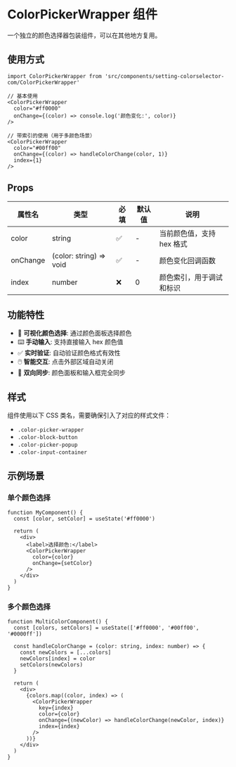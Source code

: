 # ColorPickerWrapper 组件

一个独立的颜色选择器包装组件，可以在其他地方复用。

## 使用方式

```tsx
import ColorPickerWrapper from 'src/components/setting-colorselector-com/ColorPickerWrapper'

// 基本使用
<ColorPickerWrapper
  color="#ff0000"
  onChange={(color) => console.log('颜色变化:', color)}
/>

// 带索引的使用（用于多颜色场景）
<ColorPickerWrapper
  color="#00ff00"
  onChange={(color) => handleColorChange(color, 1)}
  index={1}
/>
```

## Props

| 属性名 | 类型 | 必填 | 默认值 | 说明 |
|--------|------|------|--------|------|
| color | string | ✅ | - | 当前颜色值，支持 hex 格式 |
| onChange | (color: string) => void | ✅ | - | 颜色变化回调函数 |
| index | number | ❌ | 0 | 颜色索引，用于调试和标识 |

## 功能特性

- 🎨 **可视化颜色选择**: 通过颜色面板选择颜色
- ⌨️ **手动输入**: 支持直接输入 hex 颜色值
- ✅ **实时验证**: 自动验证颜色格式有效性
- 🖱️ **智能交互**: 点击外部区域自动关闭
- 🔄 **双向同步**: 颜色面板和输入框完全同步

## 样式

组件使用以下 CSS 类名，需要确保引入了对应的样式文件：

- `.color-picker-wrapper`
- `.color-block-button`
- `.color-picker-popup`
- `.color-input-container`

## 示例场景

### 单个颜色选择
```tsx
function MyComponent() {
  const [color, setColor] = useState('#ff0000')

  return (
    <div>
      <label>选择颜色:</label>
      <ColorPickerWrapper
        color={color}
        onChange={setColor}
      />
    </div>
  )
}
```

### 多个颜色选择
```tsx
function MultiColorComponent() {
  const [colors, setColors] = useState(['#ff0000', '#00ff00', '#0000ff'])

  const handleColorChange = (color: string, index: number) => {
    const newColors = [...colors]
    newColors[index] = color
    setColors(newColors)
  }

  return (
    <div>
      {colors.map((color, index) => (
        <ColorPickerWrapper
          key={index}
          color={color}
          onChange={(newColor) => handleColorChange(newColor, index)}
          index={index}
        />
      ))}
    </div>
  )
}
```